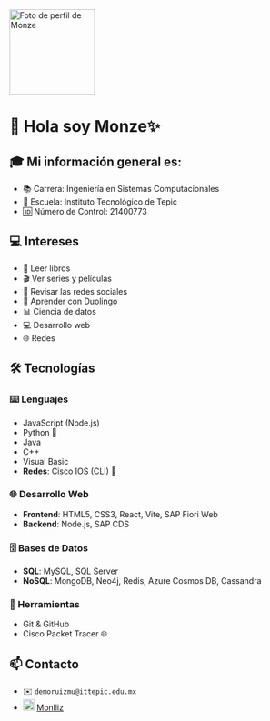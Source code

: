 <img src="https://avatars.githubusercontent.com/u/120767159?v=4" width="150" alt="Foto de perfil de Monze" />

# 👀 Hola soy Monze✨  

## 🎓 Mi información general es:  
- 📚 Carrera: Ingeniería en Sistemas Computacionales  
- 🏫 Escuela: Instituto Tecnológico de Tepic  
- 🆔 Número de Control: 21400773  

## 💻 Intereses  
- 📖 Leer libros  
- 🎬 Ver series y películas  
- 📱 Revisar las redes sociales  
- 🦉 Aprender con Duolingo  
- 📊 Ciencia de datos  
- 💻 Desarrollo web  
- 🌐 Redes   

## 🛠 Tecnologías  

### ⌨️ Lenguajes  
- JavaScript (Node.js)  
- Python 🐍  
- Java  
- C++  
- Visual Basic  
- **Redes**: Cisco IOS (CLI) 🚦  

### 🌐 Desarrollo Web  
- **Frontend**: HTML5, CSS3, React, Vite, SAP Fiori Web  
- **Backend**: Node.js, SAP CDS  

### 🗄️ Bases de Datos  
- **SQL**: MySQL, SQL Server  
- **NoSQL**: MongoDB, Neo4j, Redis, Azure Cosmos DB, Cassandra  

### 🔧 Herramientas  
- Git & GitHub  
- Cisco Packet Tracer 🌐  

## 📫 Contacto  
- ✉️ `demoruizmu@ittepic.edu.mx`  
- <img src="https://github.githubassets.com/images/modules/logos_page/GitHub-Mark.png" width="20"> [Monlliz](https://github.com/Monlliz)  